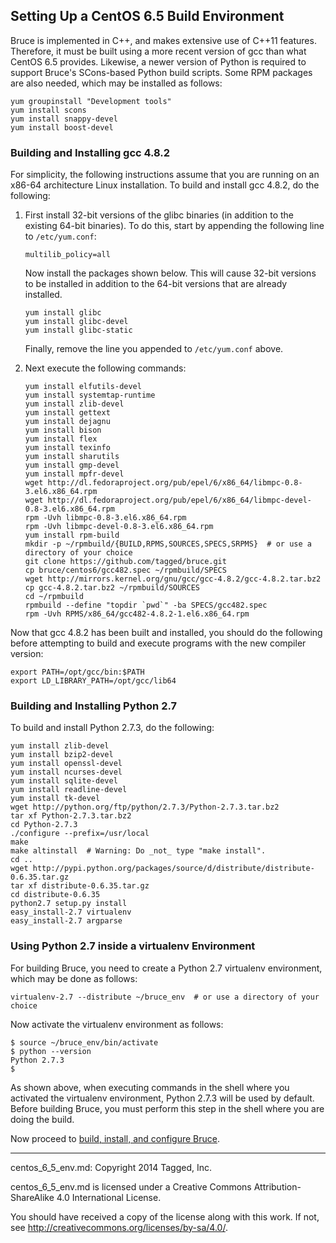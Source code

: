 ## Setting Up a CentOS 6.5 Build Environment

Bruce is implemented in C++, and makes extensive use of C++11 features.
Therefore, it must be built using a more recent version of gcc than what CentOS
6.5 provides.  Likewise, a newer version of Python is required to support
Bruce's SCons-based Python build scripts.  Some RPM packages are also needed,
which may be installed as follows:

```
yum groupinstall "Development tools"
yum install scons
yum install snappy-devel
yum install boost-devel
```

### Building and Installing gcc 4.8.2

For simplicity, the following instructions assume that you are running on an
x86-64 architecture Linux installation.  To build and install gcc 4.8.2, do the
following:

1. First install 32-bit versions of the glibc binaries (in addition to the
   existing 64-bit binaries).  To do this, start by appending the following
   line to `/etc/yum.conf`:

   ```
   multilib_policy=all
   ```

   Now install the packages shown below.  This will cause 32-bit versions to
   be installed in addition to the 64-bit versions that are already installed.

   ```
   yum install glibc
   yum install glibc-devel
   yum install glibc-static
   ```

   Finally, remove the line you appended to `/etc/yum.conf` above.

2. Next execute the following commands:

   ```
   yum install elfutils-devel
   yum install systemtap-runtime
   yum install zlib-devel
   yum install gettext
   yum install dejagnu
   yum install bison
   yum install flex
   yum install texinfo
   yum install sharutils
   yum install gmp-devel
   yum install mpfr-devel
   wget http://dl.fedoraproject.org/pub/epel/6/x86_64/libmpc-0.8-3.el6.x86_64.rpm
   wget http://dl.fedoraproject.org/pub/epel/6/x86_64/libmpc-devel-0.8-3.el6.x86_64.rpm
   rpm -Uvh libmpc-0.8-3.el6.x86_64.rpm
   rpm -Uvh libmpc-devel-0.8-3.el6.x86_64.rpm
   yum install rpm-build
   mkdir -p ~/rpmbuild/{BUILD,RPMS,SOURCES,SPECS,SRPMS}  # or use a directory of your choice
   git clone https://github.com/tagged/bruce.git
   cp bruce/centos6/gcc482.spec ~/rpmbuild/SPECS
   wget http://mirrors.kernel.org/gnu/gcc/gcc-4.8.2/gcc-4.8.2.tar.bz2
   cp gcc-4.8.2.tar.bz2 ~/rpmbuild/SOURCES
   cd ~/rpmbuild
   rpmbuild --define "topdir `pwd`" -ba SPECS/gcc482.spec
   rpm -Uvh RPMS/x86_64/gcc482-4.8.2-1.el6.x86_64.rpm
   ```

Now that gcc 4.8.2 has been built and installed, you should do the following
before attempting to build and execute programs with the new compiler version:
```
export PATH=/opt/gcc/bin:$PATH
export LD_LIBRARY_PATH=/opt/gcc/lib64
```

### Building and Installing Python 2.7

To build and install Python 2.7.3, do the following:

```
yum install zlib-devel
yum install bzip2-devel
yum install openssl-devel
yum install ncurses-devel
yum install sqlite-devel
yum install readline-devel
yum install tk-devel
wget http://python.org/ftp/python/2.7.3/Python-2.7.3.tar.bz2
tar xf Python-2.7.3.tar.bz2
cd Python-2.7.3
./configure --prefix=/usr/local
make
make altinstall  # Warning: Do _not_ type "make install".
cd ..
wget http://pypi.python.org/packages/source/d/distribute/distribute-0.6.35.tar.gz
tar xf distribute-0.6.35.tar.gz
cd distribute-0.6.35
python2.7 setup.py install
easy_install-2.7 virtualenv
easy_install-2.7 argparse
```

### Using Python 2.7 inside a virtualenv Environment

For building Bruce, you need to create a Python 2.7 virtualenv environment,
which may be done as follows:

```
virtualenv-2.7 --distribute ~/bruce_env  # or use a directory of your choice
```

Now activate the virtualenv environment as follows:

```
$ source ~/bruce_env/bin/activate
$ python --version
Python 2.7.3
$
```
As shown above, when executing commands in the shell where you activated the
virtualenv environment, Python 2.7.3 will be used by default.  Before building
Bruce, you must perform this step in the shell where you are doing the build.

Now proceed to [build, install, and configure Bruce](https://github.com/tagged/bruce/blob/master/README.md#building-and-installing-bruce).

-----

centos_6_5_env.md: Copyright 2014 Tagged, Inc.

centos_6_5_env.md is licensed under a Creative Commons Attribution-ShareAlike
4.0 International License.

You should have received a copy of the license along with this work. If not,
see <http://creativecommons.org/licenses/by-sa/4.0/>.
